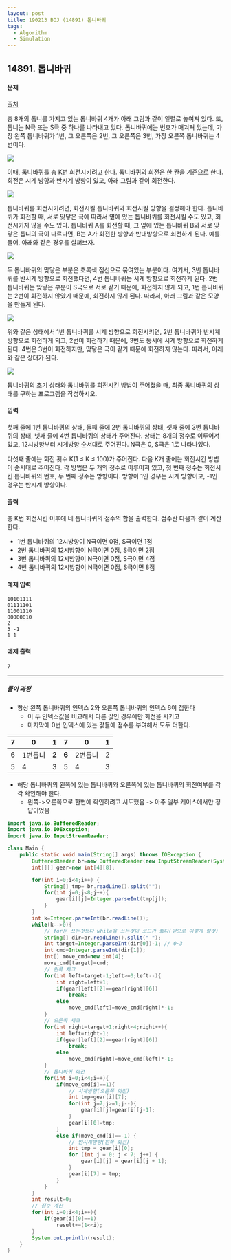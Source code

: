 ```yaml
---
layout: post
title: 190213 BOJ (14891) 톱니바퀴
tags:
  - Algorithm
  - Simulation
---
```


## 14891. 톱니바퀴

#### 문제

[출처](https://www.acmicpc.net/problem/14891)

총 8개의 톱니를 가지고 있는 톱니바퀴 4개가 아래 그림과 같이 일렬로 놓여져 있다. 또, 톱니는 N극 또는 S극 중 하나를 나타내고 있다. 톱니바퀴에는 번호가 매겨져 있는데, 가장 왼쪽 톱니바퀴가 1번, 그 오른쪽은 2번, 그 오른쪽은 3번, 가장 오른쪽 톱니바퀴는 4번이다.

<img src="https://onlinejudgeimages.s3-ap-northeast-1.amazonaws.com/problem/14891/1.png">

이때, 톱니바퀴를 총 K번 회전시키려고 한다. 톱니바퀴의 회전은 한 칸을 기준으로 한다. 회전은 시계 방향과 반시계 방향이 있고, 아래 그림과 같이 회전한다.

<img src="https://onlinejudgeimages.s3-ap-northeast-1.amazonaws.com/problem/14891/3.png">

톱니바퀴를 회전시키려면, 회전시킬 톱니바퀴와 회전시킬 방향을 결정해야 한다. 톱니바퀴가 회전할 때, 서로 맞닿은 극에 따라서 옆에 있는 톱니바퀴를 회전시킬 수도 있고, 회전시키지 않을 수도 있다. 톱니바퀴 A를 회전할 때, 그 옆에 있는 톱니바퀴 B와 서로 맞닿은 톱니의 극이 다르다면, B는 A가 회전한 방향과 반대방향으로 회전하게 된다. 예를 들어, 아래와 같은 경우를 살펴보자.

<img src="https://onlinejudgeimages.s3-ap-northeast-1.amazonaws.com/problem/14891/4.png">

두 톱니바퀴의 맞닿은 부분은 초록색 점선으로 묶여있는 부분이다. 여기서, 3번 톱니바퀴를 반시계 방향으로 회전했다면, 4번 톱니바퀴는 시계 방향으로 회전하게 된다. 2번 톱니바퀴는 맞닿은 부분이 S극으로 서로 같기 때문에, 회전하지 않게 되고, 1번 톱니바퀴는 2번이 회전하지 않았기 때문에, 회전하지 않게 된다. 따라서, 아래 그림과 같은 모양을 만들게 된다.

<img src="https://onlinejudgeimages.s3-ap-northeast-1.amazonaws.com/problem/14891/5.png">

위와 같은 상태에서 1번 톱니바퀴를 시계 방향으로 회전시키면, 2번 톱니바퀴가 반시계 방향으로 회전하게 되고, 2번이 회전하기 때문에, 3번도 동시에 시계 방향으로 회전하게 된다. 4번은 3번이 회전하지만, 맞닿은 극이 같기 때문에 회전하지 않는다. 따라서, 아래와 같은 상태가 된다.

<img src="https://onlinejudgeimages.s3-ap-northeast-1.amazonaws.com/problem/14891/6.png">

톱니바퀴의 초기 상태와 톱니바퀴를 회전시킨 방법이 주어졌을 때, 최종 톱니바퀴의 상태를 구하는 프로그램을 작성하시오.

#### 입력

첫째 줄에 1번 톱니바퀴의 상태, 둘째 줄에 2번 톱니바퀴의 상태, 셋째 줄에 3번 톱니바퀴의 상태, 넷째 줄에 4번 톱니바퀴의 상태가 주어진다. 상태는 8개의 정수로 이루어져 있고, 12시방향부터 시계방향 순서대로 주어진다. N극은 0, S극은 1로 나타나있다.

다섯째 줄에는 회전 횟수 K(1 ≤ K ≤ 100)가 주어진다. 다음 K개 줄에는 회전시킨 방법이 순서대로 주어진다. 각 방법은 두 개의 정수로 이루어져 있고, 첫 번째 정수는 회전시킨 톱니바퀴의 번호, 두 번째 정수는 방향이다. 방향이 1인 경우는 시계 방향이고, -1인 경우는 반시계 방향이다.

#### 출력

총 K번 회전시킨 이후에 네 톱니바퀴의 점수의 합을 출력한다. 점수란 다음과 같이 계산한다.

- 1번 톱니바퀴의 12시방향이 N극이면 0점, S극이면 1점
- 2번 톱니바퀴의 12시방향이 N극이면 0점, S극이면 2점
- 3번 톱니바퀴의 12시방향이 N극이면 0점, S극이면 4점
- 4번 톱니바퀴의 12시방향이 N극이면 0점, S극이면 8점

#### 예제 입력

```
10101111
01111101
11001110
00000010
2
3 -1
1 1
```

#### 예제 출력

```
7
```



------

##### 풀이 과정

- 항상 왼쪽 톱니바퀴의 인덱스 2와 오른쪽 톱니바퀴의 인덱스 6이 접한다
  - 이 두 인덱스값을 비교해서 다른 값인 경우에만 회전을 시키고
  - 마지막에 0번 인덱스에 있는 값들에 점수를 부여해서 모두 더한다.

| 7    | 0       | 1     | 7     | 0       | 1    |
| ---- | ------- | ----- | ----- | ------- | ---- |
| 6    | 1번톱니 | __2__ | __6__ | 2번톱니 | 2    |
| 5    | 4       | 3     | 5     | 4       | 3    |

- 해당 톱니바퀴의 왼쪽에 있는 톱니바퀴와 오른쪽에 있는 톱니바퀴의 회전여부를 각각 확인해야 한다.
  - 왼쪽->오른쪽으로 한번에 확인하려고 시도했음 -> 아주 일부 케이스에서만 정답이었음

```java
import java.io.BufferedReader;
import java.io.IOException;
import java.io.InputStreamReader;

class Main {
    public static void main(String[] args) throws IOException {
        BufferedReader br=new BufferedReader(new InputStreamReader(System.in));
        int[][] gear=new int[4][8];

        for(int i=0;i<4;i++) {
            String[] tmp= br.readLine().split("");
            for(int j=0;j<8;j++){
                gear[i][j]=Integer.parseInt(tmp[j]);
            }
        }
        int k=Integer.parseInt(br.readLine());
        while(k-->0){
            // for문 쓰는것보다 while을 쓰는것이 코드가 짧다(앞으로 이렇게 할것)
            String[] dir=br.readLine().split(" ");
            int target=Integer.parseInt(dir[0])-1; // 0~3
            int cmd=Integer.parseInt(dir[1]);
            int[] move_cmd=new int[4];
            move_cmd[target]=cmd;
            // 왼쪽 체크
            for(int left=target-1;left>=0;left--){
                int right=left+1;
                if(gear[left][2]==gear[right][6])
                    break;
                else
                    move_cmd[left]=move_cmd[right]*-1;
            }
            // 오른쪽 체크
            for(int right=target+1;right<4;right++){
                int left=right-1;
                if(gear[left][2]==gear[right][6])
                    break;
                else
                    move_cmd[right]=move_cmd[left]*-1;
            }
            // 톱니바퀴 회전
            for(int i=0;i<4;i++){
                if(move_cmd[i]==1){
                    // 시계방향(오른쪽 회전)
                    int tmp=gear[i][7];
                    for(int j=7;j>=1;j--){
                        gear[i][j]=gear[i][j-1];
                    }
                    gear[i][0]=tmp;
                }
                else if(move_cmd[i]==-1) {
                    // 반시계방향(왼쪽 회전)
                    int tmp = gear[i][0];
                    for (int j = 0; j < 7; j++) {
                        gear[i][j] = gear[i][j + 1];
                    }
                    gear[i][7] = tmp;
                }
            }
        }
        int result=0;
        // 점수 계산
        for(int i=0;i<4;i++){
            if(gear[i][0]==1)
                result+=(1<<i);
        }
        System.out.println(result);
    }
}
```

